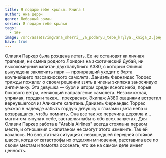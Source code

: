 ```yaml
---
title: Я подарю тебе крылья. Книга 2
author: Ана Шерри
genre: Любовный роман
series: Я подарю тебе крылья
tags:
  - 16+
image: /src/assets/img/ana_sherri__ya_podaryu_tebe_krylya._kniga_2.jpeg
have: true
---
```

Оливия Паркер была рождена летать. Ее не остановят ни личная трагедия, ни смена родного Лондона на экзотический Дубай, ни высокомерный капитан двухпалубного А380, с которым Оливия вынуждена заключить пари — проигравший уходит с борта крупнейшего пассажирского самолета. Даниэль Фернандес Торрес трижды пожалел о своем решении взять в члены экипажа заносчивую англичанку. Эта девушка — буря и шторм среди ясного неба, порыв бокового ветра, меняющий направление самолета. Невозможная, упрямая, гордая и такая… прекрасная. Экипаж А380 овациями встретил вернувшегося из Аликанте капитана. Даниэль Фернандес Торрес уезжал в надежде забыть гордую девушку с глазами цвета неба и возвращался, чтобы помнить. Она все так же перечила, дерзила и… магнитом тянула к себе, заставляя забыть обо всех запретах. Для Оливии Паркер работа в "Arabia Airlines" всегда стояла на первом месте, и отношения с капитаном не смогут этого изменить. Так ей казалось. Но внештатная ситуация с невышедшей передней стойкой шасси, когда от катастрофы их отделяли мгновения, расставила все по своим местам и помогла осознать, что же на самом деле имеет ценность.

